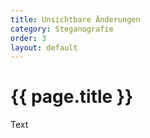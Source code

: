 ```yaml
---
title: Unsichtbare Änderungen
category: Steganografie
order: 3
layout: default
---
```


# {{ page.title }}

Text

